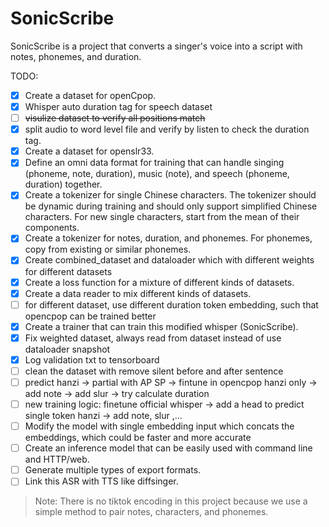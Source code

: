 # SonicScribe

SonicScribe is a project that converts a singer's voice into a script with notes, phonemes, and duration.

TODO:

- [x] Create a dataset for openCpop.
- [x] Whisper auto duration tag for speech dataset
- [ ] ~~visulize dataset to verify all positions match~~
- [x] split audio to word level file and verify by listen to check the duration tag.
- [x] Create a dataset for openslr33.
- [x] Define an omni data format for training that can handle singing (phoneme, note, duration), music (note), and speech (phoneme, duration) together.
- [x] Create a tokenizer for single Chinese characters. The tokenizer should be dynamic during training and should only support simplified Chinese characters. For new single characters, start from the mean of their components.
- [x] Create a tokenizer for notes, duration, and phonemes. For phonemes, copy from existing or similar phonemes.
- [x] Create combined_dataset and dataloader which with different weights for different datasets
- [x] Create a loss function for a mixture of different kinds of datasets.
- [x] Create a data reader to mix different kinds of datasets.
- [ ] for different dataset, use different duration token embedding, such that opencpop can be trained better
- [x] Create a trainer that can train this modified whisper (SonicScribe).
- [x] Fix weighted dataset, always read from dataset instead of use dataloader snapshot
- [x] Log validation txt to tensorboard
- [ ] clean the dataset with remove silent before and after sentence
- [ ] predict hanzi -> partial with AP SP -> fintune in opencpop hanzi only -> add note -> add slur -> try calculate duration
- [ ] new training logic: finetune official whisper -> add a head to predict single token hanzi -> add note, slur ,... 
- [ ] Modify the model with single embedding input which concats the embeddings, which could be faster and more accurate
- [ ] Create an inference model that can be easily used with command line and HTTP/web.
- [ ] Generate multiple types of export formats.
- [ ] Link this ASR with TTS like diffsinger.

> Note: There is no tiktok encoding in this project because we use a simple method to pair notes, characters, and phonemes.